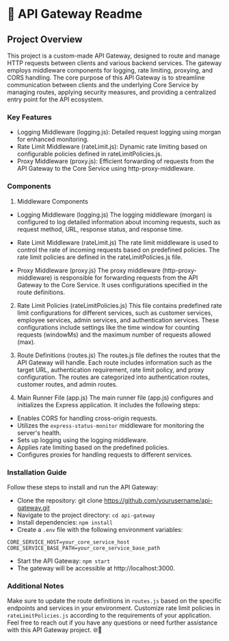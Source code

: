 # 🚀 API Gateway Readme

## Project Overview
This project is a custom-made API Gateway, designed to route and manage HTTP requests between clients and various backend services. The gateway employs middleware components for logging, rate limiting, proxying, and CORS handling. The core purpose of this API Gateway is to streamline communication between clients and the underlying Core Service by managing routes, applying security measures, and providing a centralized entry point for the API ecosystem.

### Key Features
- Logging Middleware (logging.js): Detailed request logging using morgan for enhanced monitoring.
- Rate Limit Middleware (rateLimit.js): Dynamic rate limiting based on configurable policies defined in rateLimitPolicies.js.
- Proxy Middleware (proxy.js): Efficient forwarding of requests from the API Gateway to the Core Service using http-proxy-middleware.

### Components
1. Middleware Components
- Logging Middleware (logging.js)
     The logging middleware (morgan) is configured to log detailed information about incoming requests, such as request method, URL, response status, and response time.

- Rate Limit Middleware (rateLimit.js)
The rate limit middleware is used to control the rate of incoming requests based on predefined policies. The rate limit policies are defined in the rateLimitPolicies.js file.

- Proxy Middleware (proxy.js)
The proxy middleware (http-proxy-middleware) is responsible for forwarding requests from the API Gateway to the Core Service. It uses configurations specified in the route definitions.

2. Rate Limit Policies (rateLimitPolicies.js)
This file contains predefined rate limit configurations for different services, such as customer services, employee services, admin services, and authentication services. These configurations include settings like the time window for counting requests (windowMs) and the maximum number of requests allowed (max).

3. Route Definitions (routes.js)
The routes.js file defines the routes that the API Gateway will handle. Each route includes information such as the target URL, authentication requirement, rate limit policy, and proxy configuration. The routes are categorized into authentication routes, customer routes, and admin routes.

4. Main Runner File (app.js)
The main runner file (app.js) configures and initializes the Express application. It includes the following steps:

- Enables CORS for handling cross-origin requests.
- Utilizes the `express-status-monitor` middleware for monitoring the server's health.
- Sets up logging using the logging middleware.
- Applies rate limiting based on the predefined policies.
- Configures proxies for handling requests to different services.

### Installation Guide
Follow these steps to install and run the API Gateway:

- Clone the repository: git clone https://github.com/yourusername/api-gateway.git
- Navigate to the project directory: `cd api-gateway`
- Install dependencies: `npm install`
- Create a `.env` file with the following environment variables:
```
CORE_SERVICE_HOST=your_core_service_host
CORE_SERVICE_BASE_PATH=your_core_service_base_path
```
- Start the API Gateway: `npm start`
- The gateway will be accessible at http://localhost:3000.

### Additional Notes
Make sure to update the route definitions in `routes.js` based on the specific endpoints and services in your environment.
Customize rate limit policies in `rateLimitPolicies.js` according to the requirements of your application.
Feel free to reach out if you have any questions or need further assistance with this API Gateway project. 🌐🔧
